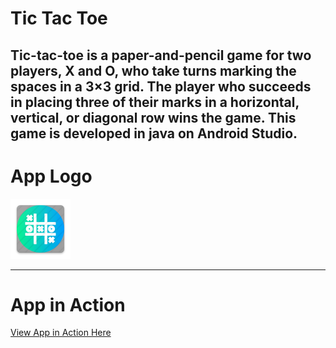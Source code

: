 <h1>Tic Tac Toe</h1>
<h2>Tic-tac-toe is a paper-and-pencil game for two players, X and O, who take turns marking the spaces in a 3×3 grid. The player who succeeds in placing three of their marks in a horizontal, vertical, or diagonal row wins the game. This game is developed in java on Android Studio.</h2> 
<h1>App Logo</h1>
<img src="icon.png" alt="TicTacToe Logo">
<hr>

# App in Action
[View App in Action Here](https://www.linkedin.com/posts/nikhil-sharma-6092a81a2_android-androiddevelopment-appdevelopment-activity-6730865614308589568-vrNp)

